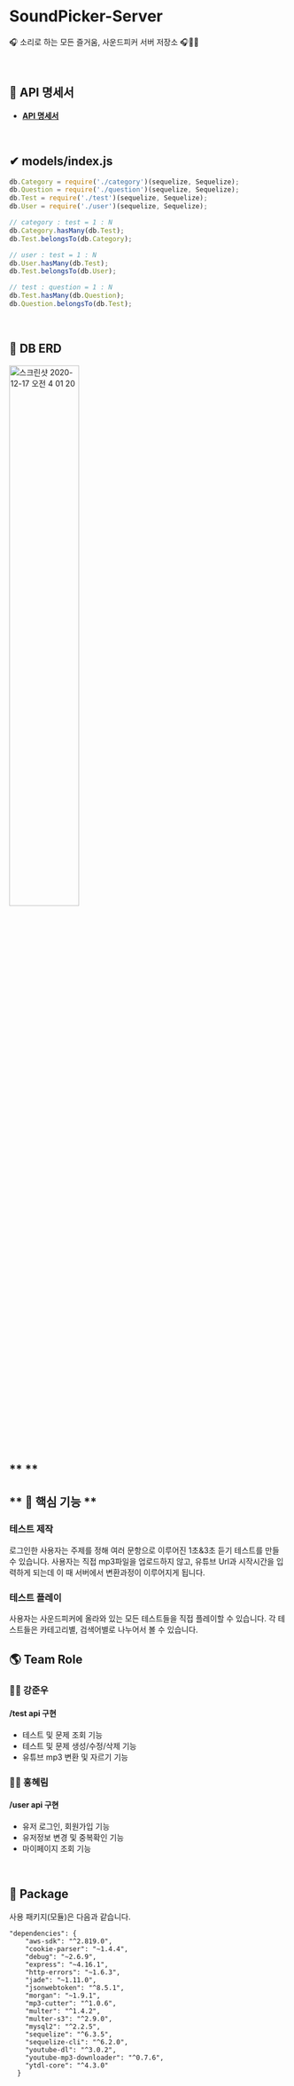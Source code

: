 # SoundPicker-Server
🎧 소리로 하는 모든 즐거움, 사운드피커 서버 저장소 🎧🎵🎶

<br>

## **📑 API 명세서**

- **[API 명세서 ](https://github.com/SoundPicker/SoundPicker-Server/wiki)**  


<br>
  
## ✔ **models/index.js**

```jsx
db.Category = require('./category')(sequelize, Sequelize);
db.Question = require('./question')(sequelize, Sequelize);
db.Test = require('./test')(sequelize, Sequelize);
db.User = require('./user')(sequelize, Sequelize);

// category : test = 1 : N
db.Category.hasMany(db.Test);
db.Test.belongsTo(db.Category);

// user : test = 1 : N
db.User.hasMany(db.Test);
db.Test.belongsTo(db.User);

// test : question = 1 : N
db.Test.hasMany(db.Question);
db.Question.belongsTo(db.Test);
```

<br>

## **📙 DB ERD**
<img width="50%" alt="스크린샷 2020-12-17 오전 4 01 20" src="https://user-images.githubusercontent.com/29622782/103537017-e8c31900-4ed6-11eb-8779-e13f392ea3fa.png">

<br>

## ** **

## ** 📑 핵심 기능 **

### 테스트 제작
로그인한 사용자는 주제를 정해 여러 문항으로 이루어진 1초&3초 듣기 테스트를 만들 수 있습니다. 사용자는 직접 mp3파일을 업로드하지 않고, 유튜브 Url과 시작시간을 입력하게 되는데 이 때 서버에서 변환과정이 이루어지게 됩니다.

### 테스트 플레이
사용자는 사운드피커에 올라와 있는 모든 테스트들을 직접 플레이할 수 있습니다. 각 테스트들은 카테고리별, 검색어별로 나누어서 볼 수 있습니다.


## **🌎 Team Role**

### 🙋‍♂️ 강준우
#### /test api 구현
* 테스트 및 문제 조회 기능
* 테스트 및 문제 생성/수정/삭제 기능
* 유튜브 mp3 변환 및 자르기 기능


### 🙋‍♀️ 홍혜림
#### /user api 구현
* 유저 로그인, 회원가입 기능
* 유저정보 변경 및 중복확인 기능
* 마이페이지 조회 기능
<br>

## **📘 Package**

사용 패키지(모듈)은 다음과 같습니다.

```
"dependencies": {
    "aws-sdk": "^2.819.0",
    "cookie-parser": "~1.4.4",
    "debug": "~2.6.9",
    "express": "~4.16.1",
    "http-errors": "~1.6.3",
    "jade": "~1.11.0",
    "jsonwebtoken": "^8.5.1",
    "morgan": "~1.9.1",
    "mp3-cutter": "^1.0.6",
    "multer": "^1.4.2",
    "multer-s3": "^2.9.0",
    "mysql2": "^2.2.5",
    "sequelize": "^6.3.5",
    "sequelize-cli": "^6.2.0",
    "youtube-dl": "^3.0.2",
    "youtube-mp3-downloader": "^0.7.6",
    "ytdl-core": "^4.3.0"
  }
```
